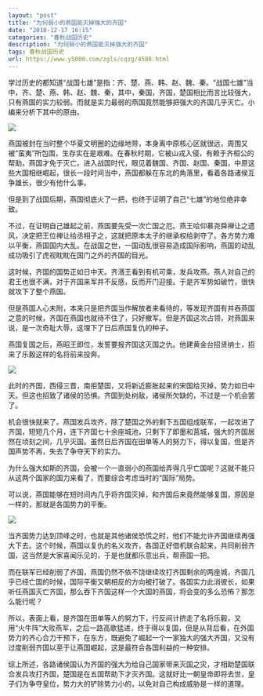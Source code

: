```yaml
---
layout: "post"
title: "为何弱小的燕国能灭掉强大的齐国"
date: "2018-12-17 16:15"
categories: "春秋战国历史"
description: "为何弱小的燕国能灭掉强大的齐国"
tags: 春秋战国历史
url: https://www.y5000.com/zgls/cqzg/4588.html
---
```






学过历史的都知道“战国七雄”是指：齐、楚、燕、韩、赵、魏、秦。“战国七雄”当中，齐、楚、燕、韩、赵、魏、秦，其中，秦国，齐国，楚国相比而言比较强大，只有燕国的实力较弱。而就是实力最弱的燕国竟然能够把强大的齐国几乎灭亡。小编来分析下其中的原由。

![](https://img.y5000.com/uploads/allimg/161103/8-1611031H054621.jpg)

燕国被封在当时整个华夏文明圈的边缘地带，本身离中原核心区就很远，周围又被“蛮夷”所包围，生存实在是艰难。在春秋时期，它被山戎入侵，有赖于齐桓公的帮助，燕国才免于灭亡。进入战国时代，眼见着魏国、齐国、赵国、秦国，中原这些大国相继崛起，很长一段时间当中，燕国都躲在东北的角落里，看着各路诸侯互争雄长，很少有他什么事。

但是到了战国后期，燕国彻底火了一把，也终于证明了自己“七雄”的地位绝非幸致。

不过，在证明自己雄起之前，燕国要先受一次亡国之厄。燕王哙仰慕尧舜禅让之遗风，决定把王位禅让给丞相子之，这就把原本太子的继承权给剥夺了。各方势力难以平衡，燕国国内大乱。在战国之世，一国动乱很容易造成国际影响，燕国的动乱成功吸引了虎视眈眈在国门之外的齐国的目光。

这时候，齐国的国势正如日中天。齐湣王看到有机可乘，发兵攻燕。燕人对自己的君王也很不满，对于齐国来军并不反感，反而开门迎接。于是齐军势如破竹，很快就攻下了整个燕国。

但是燕国人心未附，本来只是把齐国当作解放者来看待的，等发现齐国有并吞燕国之意的时候，齐国在燕国也就待不住了，只好撤军。但是齐国这次占领，对燕国来说，是一次奇耻大辱，这埋下了日后燕国复仇的种子。

燕国复国之后，燕昭王即位，发誓要报齐国这灭国之仇。他建黄金台招贤纳士，招来了乐毅这样的名将前来投奔。

![](https://img.y5000.com/uploads/allimg/161103/8-1611031H04A55.jpg)

此时的齐国，西侵三晋，南拒楚国，又将新近膨胀起来的宋国给灭掉，势力如日中天。但这也招致了诸侯的恐惧。齐国到处树敌，诸侯所欠缺的，不过是一个机会罢了。

机会很快就来了。燕国发兵攻齐，除了楚国之外的剩下五国组成联军，一起攻进了齐国，短短几个月，连下齐国七十余座城池，只剩下了即墨和莒城，强大的齐国居然在顷刻之间，几乎灭国。虽然日后齐国在田单等人的努力下，得以复国，但是齐国声势不再，失去了争夺天下的实力。

为什么强大如斯的齐国，会被一个一直弱小的燕国给弄得几乎亡国呢？这就不能只从这两个国家的国力来看了，而要综合考虑当时的“国际”局势。

可以说，燕国能够在短时间内几乎将齐国灭掉，和齐国后来竟然能够复国，原因是一样的，那就是各国势力的平衡。

![](https://img.y5000.com/uploads/allimg/161103/8-1611031H033O1.jpg)

当齐国势力达到顶峰之时，也就是其他诸侯恐慌之时，他们不能允许齐国继续再强大下去。这个时候，燕国以复仇的名义攻齐，各国正好借机联合起来，共同削弱齐国，这当然是大家喜闻乐见的，于是也就都乐意出兵，帮燕国一把。

而在联军已经削弱了齐国，燕国仍然不依不饶继续攻打齐国剩余的两座城，齐国几乎已经亡国的时候，国际平衡又朝相反的方向被打破了。各国实力此消彼长，如果听任燕国灭亡齐国，那么吞下齐国这样一个大国的燕国，将会变的多么恐怖？那怎么能行呢？

所以，表面上看，是齐国在田单等人的努力下，行反间计挤走了名将乐毅，又用“火牛阵”大败燕军，之后一路高歌猛进，终于得以复国，但是从背后看，在外国势力的齐心合力干预下，在东方，既避免了崛起一个一家独大的强大齐国，又没有过度削弱齐国以至于让燕国崛起，这是最符合各国利益的一种安排。

综上所述，各路诸侯国认为齐国的强大为给自己国家带来灭国之灾，才相助楚国联合发兵攻打齐国，楚国是在五国帮助下才灭齐国。这就好比一朝皇帝即将去世，皇子们为争夺皇位，势力大的铲除势力小的，以免对自己构成威胁是一样的道理。
